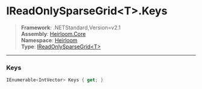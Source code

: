 # IReadOnlySparseGrid\<T>.Keys

> **Framework**: .NETStandard,Version=v2.1  
> **Assembly**: [Heirloom.Core][0]  
> **Namespace**: [Heirloom][0]  
> **Type**: [IReadOnlySparseGrid\<T>][1]  

--------------------------------------------------------------------------------

### Keys

```cs
IEnumerable<IntVector> Keys { get; }
```

[0]: ../Heirloom.Core.md
[1]: Heirloom.IReadOnlySparseGrid[T].md
